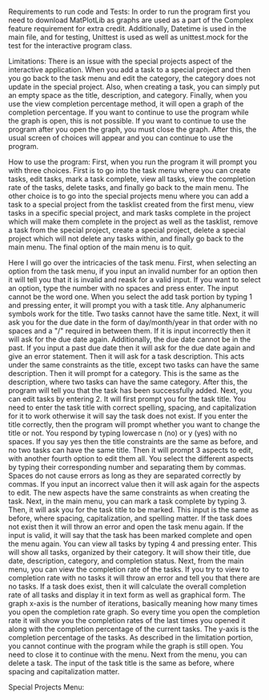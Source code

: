 Requirements to run code and Tests:
In order to run the program first you need to download MatPlotLib as graphs are used as a part of the Complex feature requirement for extra credit.
Additionally, Datetime is used in the main file, and for testing, Unittest is used as well as unittest.mock for the test for the interactive program class.

Limitations:
There is an issue with the special projects aspect of the interactive application. When you add a task to a special project and then you go back to the task
menu and edit the category, the category does not update in the special project. Also, when creating a task, you can simply put an empty space as the title,
description, and category. Finally, when you use the view completion percentage method, it will open a graph of the completion percentage. If you want to 
continue to use the program while the graph is open, this is not possible. If you want to continue to use the program after you open the graph, you must close
the graph. After this, the usual screen of choices will appear and you can continue to use the program. 

How to use the program:
First, when you run the program it will prompt you with three choices. First is to go into the task menu where you can create tasks, edit tasks, mark a task complete,
view all tasks, view the completion rate of the tasks, delete tasks, and finally go back to the main menu. The other choice is to go into the special projects menu
where you can add a task to a special project from the tasklist created from the first menu, view tasks in a specific special project, and mark tasks complete in the 
project which will make them complete in the project as well as the tasklist, remove a task from the special project, create a special project, delete a special 
project which will not delete any tasks within, and finally go back to the main menu. The final option of the main menu is to quit.

Here I will go over the intricacies of the task menu. First, when selecting an option from the task menu, if you input an invalid number for an option then it will tell you
that it is invalid and reask for a valid input. If you want to select an option, type the number with no spaces and press enter. The input cannot be the word one. 
When you select the add task portion by typing 1 and pressing enter, it will prompt you with a task title. Any alphanumeric symbols work for the title. 
Two tasks cannot have the same title. Next, it will ask you for the due date in the form of day/month/year in that order with no spaces and a "/" required in between them. 
If it is input incorrectly then it will ask for the due date again. Additionally, the due date cannot be in the past. If you input a past due date then it will ask for 
the due date again and give an error statement. Then it will ask for a task description. This acts under the same constraints as the title, except two tasks can have the 
same description. Then it will prompt for a category. This is the same as the description, where two tasks can have the same category. After this, the program will tell you
that the task has been successfully added. Next, you can edit tasks by entering 2. It will first prompt you for the task title. You need to enter the task title with correct
spelling, spacing, and capitalization for it to work otherwise it will say the task does not exist. If you enter the title correctly, then the program will prompt whether you
want to change the title or not. You respond by typing lowercase n (no) or y (yes) with no spaces. If you say yes then the title constraints are the same as before, and
no two tasks can have the same title. Then it will prompt 3 aspects to edit, with another fourth option to edit them all. You select the different aspects by typing their
corresponding number and separating them by commas. Spaces do not cause errors as long as they are separated correctly by commas. If you input an incorrect value then it will
ask again for the aspects to edit. The new aspects have the same constraints as when creating the task. Next, in the main menu, you can mark a task complete by typing 3. Then,
it will ask you for the task title to be marked. This input is the same as before, where spacing, capitalization, and spelling matter. If the task does not exist then
it will throw an error and open the task menu again. If the input is valid, it will say that the task has been marked complete and open the menu again. You can view all tasks by 
typing 4 and pressing enter. This will show all tasks, organized by their category. It will show their title, due date, description, category, and completion status. Next, from
the main menu, you can view the completion rate of the tasks. If you try to view to completion rate with no tasks it will throw an error and tell you that there are no tasks. If
a task does exist, then it will calculate the overall completion rate of all tasks and display it in text form as well as graphical form. The graph x-axis is the number of iterations,
basically meaning how many times you open the completion rate graph. So every time you open the completion rate it will show you the completion rates of the last times you opened
it along with the completion percentage of the current tasks. The y-axis is the completion percentage of the tasks. As described in the limitation portion, you cannot continue
with the program while the graph is still open. You need to close it to continue with the menu. Next from the menu, you can delete a task. The input of the task title is the 
same as before, where spacing and capitalization matter.

Special Projects Menu:

